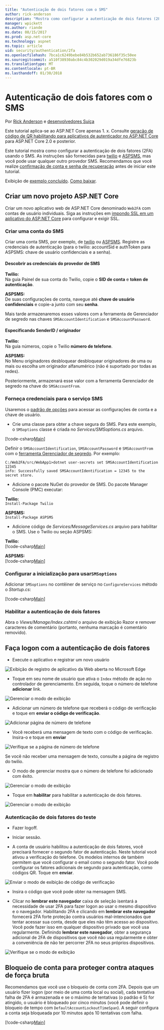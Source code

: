 ```yaml
---
title: "Autenticação de dois fatores com o SMS"
author: rick-anderson
description: "Mostra como configurar a autenticação de dois fatores (2FA) com o ASP.NET Core"
manager: wpickett
ms.author: riande
ms.date: 08/15/2017
ms.prod: asp.net-core
ms.technology: aspnet
ms.topic: article
uid: security/authentication/2fa
ms.openlocfilehash: 7bca1c6249bebe84b532b652ab736186f35c50ee
ms.sourcegitcommit: a510f38930abc84c4b302029d019a34dfe76823b
ms.translationtype: MT
ms.contentlocale: pt-BR
ms.lasthandoff: 01/30/2018
---
```

# <a name="two-factor-authentication-with-sms"></a>Autenticação de dois fatores com o SMS

Por [Rick Anderson](https://twitter.com/RickAndMSFT) e [desenvolvedores Suíça](https://github.com/Swiss-Devs)

Este tutorial aplica-se ao ASP.NET Core apenas 1. x. Consulte [geração de código de QR habilitando para aplicativos de autenticador no ASP.NET Core](xref:security/authentication/identity-enable-qrcodes) para ASP.NET Core 2.0 e posterior.

Este tutorial mostra como configurar a autenticação de dois fatores (2FA) usando o SMS. As instruções são fornecidas para [twilio](https://www.twilio.com/) e [ASPSMS](https://www.aspsms.com/asp.net/identity/core/testcredits/), mas você pode usar qualquer outro provedor SMS. Recomendamos que você realize [confirmação de conta e senha de recuperação](accconfirm.md) antes de iniciar este tutorial.

Exibição de [exemplo concluído](https://github.com/aspnet/Docs/tree/master/aspnetcore/security/authentication/2fa/sample/Web2FA). [Como baixar](xref:tutorials/index#how-to-download-a-sample).

## <a name="create-a-new-aspnet-core-project"></a>Criar um novo projeto ASP.NET Core

Criar um novo aplicativo web de ASP.NET Core denominado `Web2FA` com contas de usuário individuais. Siga as instruções em [impondo SSL em um aplicativo do ASP.NET Core](xref:security/enforcing-ssl) para configurar e exigir SSL.

### <a name="create-an-sms-account"></a>Criar uma conta do SMS

Criar uma conta SMS, por exemplo, de [twilio](https://www.twilio.com/) ou [ASPSMS](https://www.aspsms.com/asp.net/identity/core/testcredits/). Registre as credenciais de autenticação (para o twilio: accountSid e authToken para ASPSMS: chave de usuário confidenciais e a senha).

#### <a name="figuring-out-sms-provider-credentials"></a>Descobrir as credenciais do provedor de SMS

**Twilio:**  
Na guia Painel de sua conta do Twilio, copie o **SID de conta** e **token de autenticação**.

**ASPSMS:**  
De suas configurações de conta, navegue até **chave de usuário confidenciais** e copie-a junto com seu **senha**.

Mais tarde armazenaremos esses valores com a ferramenta de Gerenciador de segredo nas chaves `SMSAccountIdentification` e `SMSAccountPassword`.

#### <a name="specifying-senderid--originator"></a>Especificando SenderID / originador

**Twilio:**  
Na guia números, copie o Twilio **número de telefone**. 

**ASPSMS:**  
No Menu originadores desbloquear desbloquear originadores de uma ou mais ou escolha um originador alfanumérico (não é suportado por todas as redes). 

Posteriormente, armazenará esse valor com a ferramenta Gerenciador de segredo na chave do `SMSAccountFrom`.


### <a name="provide-credentials-for-the-sms-service"></a>Forneça credenciais para o serviço SMS

Usaremos o [padrão de opções](xref:fundamentals/configuration/options) para acessar as configurações de conta e a chave de usuário. 

   * Crie uma classe para obter a chave segura do SMS. Para este exemplo, o `SMSoptions` classe é criada no *Services/SMSoptions.cs* arquivo.

[!code-csharp[Main](2fa/sample/Web2FA/Services/SMSoptions.cs)]

Definir o `SMSAccountIdentification`, `SMSAccountPassword` e `SMSAccountFrom` com o [ferramenta Gerenciador de segredo](xref:security/app-secrets). Por exemplo:

```none
C:/Web2FA/src/WebApp1>dotnet user-secrets set SMSAccountIdentification 12345
info: Successfully saved SMSAccountIdentification = 12345 to the secret store.
```
* Adicione o pacote NuGet do provedor de SMS. Do pacote Manager Console (PMC) executar:

**Twilio:**  
`Install-Package Twilio`

**ASPSMS:**  
`Install-Package ASPSMS`


* Adicione código de *Services/MessageServices.cs* arquivo para habilitar o SMS. Use o Twilio ou seção ASPSMS:


**Twilio:**  
[!code-csharp[Main](2fa/sample/Web2FA/Services/MessageServices_twilio.cs)]

**ASPSMS:**  
[!code-csharp[Main](2fa/sample/Web2FA/Services/MessageServices_ASPSMS.cs)]

### <a name="configure-startup-to-use-smsoptions"></a>Configurar a inicialização para usar`SMSoptions`

Adicionar `SMSoptions` no contêiner de serviço no `ConfigureServices` método o *Startup.cs*:

[!code-csharp[Main](2fa/sample/Web2FA/Startup.cs?name=snippet1&highlight=4)]

### <a name="enable-two-factor-authentication"></a>Habilitar a autenticação de dois fatores

Abra o *Views/Manage/Index.cshtml* o arquivo de exibição Razor e remover caracteres de comentário (portanto, nenhuma marcação é comentário removido).

## <a name="log-in-with-two-factor-authentication"></a>Faça logon com a autenticação de dois fatores

* Execute o aplicativo e registrar um novo usuário

![Exibição de registro de aplicativo da Web aberta no Microsoft Edge](2fa/_static/login2fa1.png)

* Toque em seu nome de usuário que ativa o `Index` método de ação no controlador de gerenciamento. Em seguida, toque o número de telefone **adicionar** link.

![Gerenciar o modo de exibição](2fa/_static/login2fa2.png)

* Adicionar um número de telefone que receberá o código de verificação e toque em **enviar o código de verificação**.

![Adicionar página de número de telefone](2fa/_static/login2fa3.png)

* Você receberá uma mensagem de texto com o código de verificação. Insira-o e toque em **enviar**

![Verifique se a página de número de telefone](2fa/_static/login2fa4.png)

Se você não receber uma mensagem de texto, consulte a página de registro do twilio.

* O modo de gerenciar mostra que o número de telefone foi adicionado com êxito.

![Gerenciar o modo de exibição](2fa/_static/login2fa5.png)

* Toque em **habilitar** para habilitar a autenticação de dois fatores.

![Gerenciar o modo de exibição](2fa/_static/login2fa6.png)

### <a name="test-two-factor-authentication"></a>Autenticação de dois fatores do teste

* Fazer logoff.

* Iniciar sessão.

* A conta de usuário habilitou a autenticação de dois fatores, você precisará fornecer o segundo fator de autenticação. Neste tutorial você ativou a verificação do telefone. Os modelos internos de também permitem que você configurar o email como o segundo fator. Você pode configurar os fatores adicionais de segundo para autenticação, como códigos QR. Toque em **enviar**.

![Enviar o modo de exibição de código de verificação](2fa/_static/login2fa7.png)

* Insira o código que você pode obter na mensagem SMS.

* Clicar no **lembrar este navegador** caixa de seleção isentará a necessidade de usar 2FA para fazer logon ao usar o mesmo dispositivo e o navegador. Habilitando 2FA e clicando em **lembrar este navegador** fornecerá 2FA forte proteção contra usuários mal-intencionados que tentar acessar sua conta, desde que eles não têm acesso ao dispositivo. Você pode fazer isso em qualquer dispositivo privado que você usa regularmente. Definindo **lembrar este navegador**, obter a segurança adicional de 2FA de dispositivos que você não usa regularmente e obter a conveniência de não ter percorrer 2FA no seus próprios dispositivos.

![Verifique se o modo de exibição](2fa/_static/login2fa8.png)

## <a name="account-lockout-for-protecting-against-brute-force-attacks"></a>Bloqueio de conta para proteger contra ataques de força bruta

Recomendamos que você use o bloqueio de conta com 2FA. Depois que um usuário fizer logon (por meio de uma conta local ou social), cada tentativa falha de 2FA é armazenada e se o máximo de tentativas (o padrão é 5) for atingido, o usuário é bloqueado por cinco minutos (você pode definir o bloqueio de tempo com `DefaultAccountLockoutTimeSpan`). A seguir configura a conta seja bloqueada por 10 minutos após 10 tentativas com falha.

[!code-csharp[Main](2fa/sample/Web2FA/Startup.cs?name=snippet2&highlight=13-17)] 
